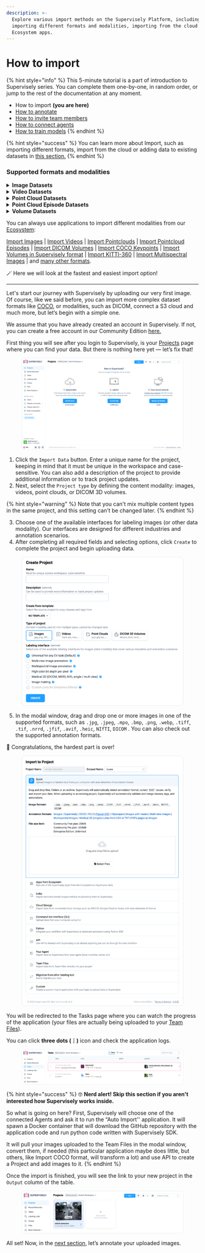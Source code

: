 ```yaml
---
description: >-
  Explore various import methods on the Supervisely Platform, including
  importing different formats and modalities, importing from the cloud or via
  Ecosystem apps.
---
```


# How to import

{% hint style="info" %}
This 5-minute tutorial is a part of introduction to Supervisely series. You can complete them one-by-one, in random order, or jump to the rest of the documentation at any moment.

* How to import **(you are here)**
* [How to annotate](How-to-annotate.md)
* [How to invite team members](Invite-member.md)
* [How to connect agents](connect-your-computer/)
* [How to train models](how-to-train-models.md)
{% endhint %}

{% hint style="success" %}
You can learn more about Import, such as importing different formats, import from the cloud or adding data to existing datasets in [this section.](broken-reference)
{% endhint %}

### Supported formats and modalities

<details>

<summary><strong>Image Datasets</strong></summary>

* Auto-detect annotations in [Supervisely](https://github.com/supervisely-ecosystem/import-wizard-docs/blob/master/converter\_docs/images/supervisely.md), [COCO](https://github.com/supervisely-ecosystem/import-wizard-docs/blob/master/converter\_docs/images/coco.md), [YOLO](https://github.com/supervisely-ecosystem/import-wizard-docs/blob/master/converter\_docs/images/yolo.md), [Pascal VOC](https://github.com/supervisely-ecosystem/import-wizard-docs/blob/master/converter\_docs/images/pascal.md), [Cityscapes](https://github.com/supervisely-ecosystem/import-wizard-docs/blob/master/converter\_docs/images/cityscapes.md), [Images with PNG masks formats](https://github.com/supervisely-ecosystem/import-wizard-docs/blob/master/converter\_docs/images/masks.md).&#x20;

<!---->

* Import images for [Multi-view](https://github.com/supervisely-ecosystem/import-wizard-docs/blob/master/converter\_docs/images/multiview.md), [Multispectral](https://github.com/supervisely-ecosystem/import-wizard-docs/blob/master/converter\_docs/images/multispectral.md), [Medical 2D (single)](https://github.com/supervisely-ecosystem/import-wizard-docs/blob/master/converter\_docs/images/medical\_2d.md) labeling.&#x20;

<!---->

* Upload images as [links from CSV or TXT files](https://github.com/supervisely-ecosystem/import-wizard-docs/blob/master/converter\_docs/images/csv.md) or [convert PDF pages to images](https://github.com/supervisely-ecosystem/import-wizard-docs/blob/master/converter\_docs/images/pdf.md).

<!---->

* Images in any directory structure without annotations.

<!---->

* **Supported image formats:** `.jpg`, `.jpeg`, `jpe`, `.bmp`, `.png`, `.webp`, `.mpo`, `.tiff`, `.nrrd`, `.jfif`, `.avif`, `.heic`.

</details>

<details>

<summary><strong>Video Datasets</strong></summary>

* Auto-detect annotations in [Supervisely](https://github.com/supervisely-ecosystem/import-wizard-docs/blob/master/converter\_docs/videos/supervisely.md), DAVIS (coming soon), MOT (coming soon) formats.&#x20;

<!---->

* Videos in any directory structure without annotations.

<!---->

* **Supported video formats:** `.avi`, `.mov`, `.wmv`, `.webm`, `.3gp`, `.mp4`, `.flv`. ⚠️ All videos will be converted to `.mp4` format during import.

</details>

<details>

<summary><strong>Point Cloud Datasets</strong></summary>

* &#x20;Auto-detect annotations in [Supervisely](https://github.com/supervisely-ecosystem/import-wizard-docs/blob/master/converter\_docs/point\_cloud/supervisely.md) format.

<!---->

* &#x20;Point clouds in any directory structure without annotations in `PCD`, `LAS`, `LAZ`, `PLY` formats.

</details>

<details>

<summary><strong>Point Cloud Episode Datasets</strong></summary>

* Auto-detect annotations in [Supervisely](https://github.com/supervisely-ecosystem/import-wizard-docs/blob/master/converter\_docs/point\_cloud\_episodes/supervisely.md) format.&#x20;
* Point cloud episodes without annotations in `PCD` format.

</details>

<details>

<summary><strong>Volume Datasets</strong></summary>

* Auto-detect annotations in [Supervisely](https://github.com/supervisely-ecosystem/import-wizard-docs/blob/master/converter\_docs/volumes/supervisely.md) format.

<!---->

* Volumes in any directory structure without annotations in `DICOM`, `NRRD` formats.

</details>

You can always use applications to import different modalities from our [Ecosystem](https://ecosystem.supervisely.com/):

[Import Images](https://ecosystem.supervisely.com/apps/import-images) | [Import Videos](https://ecosystem.supervisely.com/apps/import-videos-supervisely) | [Import Pointclouds](https://ecosystem.supervisely.com/apps/import-pointcloud-pcd) | [Import Pointcloud Episodes](https://ecosystem.supervisely.com/apps/import-pointcloud-episode) |  [Import DICOM Volumes](https://ecosystem.supervisely.com/apps/import-dicom-volumes) | [Import COCO Keypoints](https://ecosystem.supervisely.com/apps/import-coco-keypoints) | [Import Volumes in Supervisely format](https://ecosystem.supervisely.com/apps/import-volumes-with-anns) | [Import KITTI-360](https://ecosystem.supervisely.com/apps/import-kitti-360/supervisely\_app) | [Import Multispectral Images](https://ecosystem.supervisely.com/apps/import-multispectral-images) | and [many other formats](https://ecosystem.supervisely.com/import).

🪄 Here we will look at the fastest and easiest import option!

***

Let's start our journey with Supervisely by uploading our very first image. Of course, like we said before, you can import more complex dataset formats like [COCO](https://github.com/supervisely-ecosystem/import-wizard-docs/blob/master/converter\_docs/images/coco.md), or modalities, such as DICOM, connect a S3 cloud and much more, but let’s begin with a simple one.

We assume that you have already created an account in Supervisely. If not, you can create a free account in our Community Edition [here.](https://app.supervisely.com/signup)

First thing you will see after you login to Supervisely, is your [Projects](../data-organization/project/projects.md) page where you can find your data. But there is nothing here yet — let’s fix that!

<figure><img src="../.gitbook/assets/import-project.png" alt=""><figcaption></figcaption></figure>

1. Click the `Import Data` button. Enter a unique name for the project, keeping in mind that it must be unique in the workspace and case-sensitive. You can also add a description of the project to provide additional information or to track project updates.
2. Next, select the `Project type` by defining the content modality: images, videos, point clouds, or DICOM 3D volumes.&#x20;

{% hint style="warning" %}
Note that you can't mix multiple content types in the same project, and this setting can't be changed later.
{% endhint %}

3. Choose one of the available interfaces for labeling images (or other data modality). Our interfaces are designed for different industries and annotation scenarios.
4. After completing all required fields and selecting options, click `Create` to complete the project and begin uploading data.

<figure><img src="../.gitbook/assets/create-project-easy.png" alt=""><figcaption></figcaption></figure>

5. In the modal window, drag and drop one or more images in one of the supported formats, such as `.jpg`, `.jpeg`, `.mpo`, `.bmp`, `.png`, `.webp`, `.tiff`, `.tif`, `.nrrd`, `.jfif`, `.avif`, `.heic`, `NIfTI`, `DICOM` . You can also check out the supported annotation formats.&#x20;

🤗 Congratulations, the hardest part is over!

<figure><img src="../.gitbook/assets/drag-and-drop.png" alt=""><figcaption></figcaption></figure>

You will be redirected to the Tasks page where you can watch the progress of the application (your files are actually being uploaded to your [Team Files](https://docs.supervisely.com/data-organization/team-files)).&#x20;

You can click **three dots (⋮)** icon and check the application logs.

<figure><img src="../.gitbook/assets/tasks.png" alt=""><figcaption></figcaption></figure>

{% hint style="success" %}
🤓 **Nerd alert! Skip this section if you aren't interested how Supervisely works inside.**

So what is going on here? First, Supervisely will choose one of the connected Agents and ask it to run the “Auto Import'' application. It will spawn a Docker container that will download the GitHub repository with the application code and run python code written with Supervisely SDK.

It will pull your images uploaded to the Team Files in the modal window, convert them, if needed (this particular application maybe does little, but others, like Import COCO format, will transform a lot) and use API to create a Project and add images to it.
{% endhint %}

Once the import is finished, you will see the link to your new project in the `Output` column of the table.

<figure><img src="../.gitbook/assets/projects.png" alt=""><figcaption></figcaption></figure>

All set! Now, in the [next section](How-to-annotate.md), let’s annotate your uploaded images.
